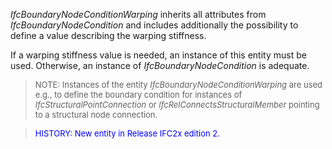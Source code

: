 _IfcBoundaryNodeConditionWarping_ inherits all attributes from _IfcBoundaryNodeCondition_ and includes additionally the possibility to define a value describing the warping stiffness.

If a warping stiffness value is needed, an instance of this entity must be used. Otherwise, an instance of _IfcBoundaryNodeCondition_ is adequate.

> <font size="-1">NOTE: Instances of the entity
		<i>IfcBoundaryNodeConditionWarping</i> are used e.g., to define the boundary
		condition for instances of <i>IfcStructuralPointConnection</i> or
		<i>IfcRelConnectsStructuralMember</i> pointing to a structural node connection.
		</font>

> <font color="#0000FF" size="-1">HISTORY: New entity in Release IFC2x
		  edition 2. </font>
>
